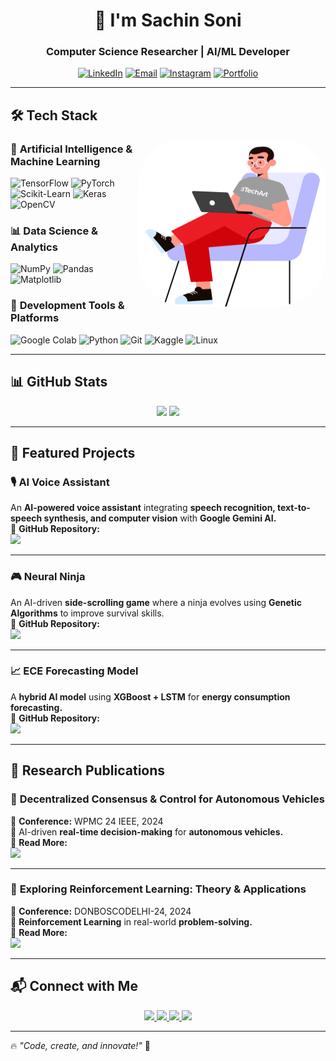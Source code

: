 <h1 align="center">👋 I'm Sachin Soni</h1>
<h3 align="center">Computer Science Researcher | AI/ML Developer</h3>

<p align="center">
  <a href="https://linkedin.com/in/sachinsonii"><img src="https://img.shields.io/badge/LinkedIn-0077B5?style=for-the-badge&logo=linkedin&logoColor=white" alt="LinkedIn"></a>
  <a href="mailto:sachinsonivbs@gmail.com"><img src="https://img.shields.io/badge/Email-D14836?style=for-the-badge&logo=gmail&logoColor=white" alt="Email"></a>
  <a href="https://instagram.com/_sachinsonii"><img src="https://img.shields.io/badge/Instagram-E4405F?style=for-the-badge&logo=instagram&logoColor=white" alt="Instagram"></a>
  <a href="https://sachinsonii.github.io/Portfolio/"><img src="https://img.shields.io/badge/Portfolio-FF5722?style=for-the-badge&logo=Google-Chrome&logoColor=white" alt="Portfolio"></a>
</p>


---

## 🛠 Tech Stack
<img align="right" alt="Coding" width="300" height="268" src="giphy.gif" style = "border-radius: 75px">

### 🧠 **Artificial Intelligence & Machine Learning**  
![TensorFlow](https://img.shields.io/badge/-TensorFlow-FF6F00?style=flat&logo=tensorflow&logoColor=white)
![PyTorch](https://img.shields.io/badge/-PyTorch-EE4C2C?style=flat&logo=pytorch&logoColor=white)
![Scikit-Learn](https://img.shields.io/badge/-Scikit--Learn-F7931E?style=flat&logo=scikit-learn&logoColor=white)
![Keras](https://img.shields.io/badge/-Keras-D00000?style=flat&logo=keras&logoColor=white)
![OpenCV](https://img.shields.io/badge/-OpenCV-04d530?style=flat&logo=opencv&logoColor=white)

### 📊 **Data Science & Analytics**  
![NumPy](https://img.shields.io/badge/-NumPy-013243?style=flat&logo=numpy&logoColor=white)
![Pandas](https://img.shields.io/badge/-Pandas-150458?style=flat&logo=pandas&logoColor=white)
![Matplotlib](https://img.shields.io/badge/-Matplotlib-11557C?style=flat&logo=chartdotjs&logoColor=white)

### 🔧 **Development Tools & Platforms**  
![Google Colab](https://img.shields.io/badge/-Google%20Colab-fdaf1a?style=flat&logo=google-colab&logoColor=white)
![Python](https://img.shields.io/badge/-Python-008dce?style=flat&logo=python&logoColor=white)
![Git](https://img.shields.io/badge/-Git-F05032?style=flat&logo=git&logoColor=white)
![Kaggle](https://img.shields.io/badge/-Kaggle-0acadb?style=flat&logo=kaggle&logoColor=white)
![Linux](https://img.shields.io/badge/-Linux-FCC624?style=flat&logo=linux&logoColor=black)

---

## 📊 GitHub Stats  

<p align="center">
  <img src="https://github-readme-stats.vercel.app/api/top-langs/?username=sachinsonii&layout=compact&bg_color=f0f0f0" height="180px" />
  <img src="https://github-readme-activity-graph.vercel.app/graph?username=sachinsonii&bg_color=f0f0f0&color=000000&line=5B9BD5&point=FF0000&area=true&hide_border=true" height="180px" />
</p>

---

## 🌟 Featured Projects  

### 🎙 AI Voice Assistant  
An **AI-powered voice assistant** integrating **speech recognition, text-to-speech synthesis, and computer vision** with **Google Gemini AI.**  
🔗 **GitHub Repository:**  
<a href="https://github.com/sachinsonii/AI_Voice_Assistant">
  <img src="https://img.shields.io/badge/View%20on%20GitHub-100000?style=for-the-badge&logo=github&logoColor=white">
</a>

---

### 🎮 Neural Ninja  
An AI-driven **side-scrolling game** where a ninja evolves using **Genetic Algorithms** to improve survival skills.  
🔗 **GitHub Repository:**  
<a href="https://github.com/sachinsonii/Neural_Ninja">
  <img src="https://img.shields.io/badge/View%20on%20GitHub-100000?style=for-the-badge&logo=github&logoColor=white">
</a>

---

### 📈 ECE Forecasting Model  
A **hybrid AI model** using **XGBoost + LSTM** for **energy consumption forecasting.**  
🔗 **GitHub Repository:**  
<a href="https://github.com/sachinsonii/Energy_Consumption_Forecast_Ensemble">
  <img src="https://img.shields.io/badge/View%20on%20GitHub-100000?style=for-the-badge&logo=github&logoColor=white">
</a>

---

## 📄 Research Publications  

### 📝 **Decentralized Consensus & Control for Autonomous Vehicles**  
📌 **Conference:** WPMC 24 IEEE, 2024  
🚗 AI-driven **real-time decision-making** for **autonomous vehicles.**  
🔗 **Read More:**  
<a href="https://sachinsonii.github.io/Portfolio/">
  <img src="https://img.shields.io/badge/View%20Paper-FF5722?style=for-the-badge&logo=Google-Chrome&logoColor=white">
</a>

---

### 📝 **Exploring Reinforcement Learning: Theory & Applications**  
📌 **Conference:** DONBOSCODELHI-24, 2024  
🧠 **Reinforcement Learning** in real-world **problem-solving.**  
🔗 **Read More:**  
<a href="https://sachinsonii.github.io/Portfolio/">
  <img src="https://img.shields.io/badge/View%20Paper-FF5722?style=for-the-badge&logo=Google-Chrome&logoColor=white">
</a>

---

## 📬 Connect with Me  

<p align="center">
  <a href="https://linkedin.com/in/sachinsonii">
    <img src="https://img.shields.io/badge/-LinkedIn-0077B5?style=for-the-badge&logo=linkedin&logoColor=white" />
  </a>
  <a href="mailto:sachinsonivbs@gmail.com">
    <img src="https://img.shields.io/badge/-Email-D14836?style=for-the-badge&logo=gmail&logoColor=white" />
  </a>
  <a href="https://instagram.com/_sachinsonii">
    <img src="https://img.shields.io/badge/-Instagram-E4405F?style=for-the-badge&logo=instagram&logoColor=white" />
  </a>
  <a href="https://sachinsonii.github.io/Portfolio/">
    <img src="https://img.shields.io/badge/-Portfolio-FF5722?style=for-the-badge&logo=Google-Chrome&logoColor=white" />
  </a>
</p>

---

🔥 *"Code, create, and innovate!"* 🚀
